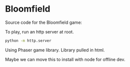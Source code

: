 # Bloomfield

Source code for the Bloomfield game:

To play, run an http server at root.

```bash
python -m http.server
```

Using Phaser game library. Library pulled in html.

Maybe we can move this to install with node for offline dev.
